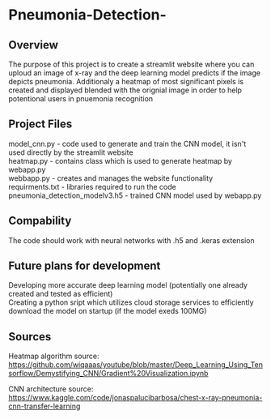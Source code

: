 # Pneumonia-Detection-

## Overview
The purpose of this project is to create a streamlit website where you can uploud an image of x-ray and the deep learning model predicts if the image depicts pneumonia. 
Additionaly a heatmap of most significant pixels is created and displayed blended with the orignial image in order to help potentional users in pnuemonia recognition

## Project Files
model_cnn.py - code used to generate and train the CNN model, it isn't used directly by the streamlit website    
heatmap.py - contains class which is used to generate heatmap by webapp.py   
webbapp.py - creates and manages the website functionality    
requirments.txt - libraries required to run the code    
pneumonia_detection_modelv3.h5 - trained CNN model used by webapp.py  

## Compability
The code should work with neural networks with .h5 and .keras extension

## Future plans for development
Developing more accurate deep learning model (potentially one already created and tested as efficient)  
Creating a python sript which utilizes cloud storage services to efficiently download the model on startup (if the model exeds 100MG)

## Sources
Heatmap algorithm source: https://github.com/wiqaaas/youtube/blob/master/Deep_Learning_Using_Tensorflow/Demystifying_CNN/Gradient%20Visualization.ipynb  
  
CNN architecture source: https://www.kaggle.com/code/jonaspalucibarbosa/chest-x-ray-pneumonia-cnn-transfer-learning  
